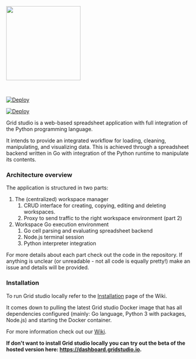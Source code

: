 <img src='http://gridstudio.io/image/logo-grid.svg' width='200px' style='margin-bottom: 30px;'>

[![Deploy](https://www.herokucdn.com/deploy/button.svg)](https://heroku.com/deploy?template=https://github.com/ricklamers/gridstudio/tree/master)

[![Deploy](https://www.herokucdn.com/deploy/button.svg)](https://heroku.com/deploy)

Grid studio is a web-based spreadsheet application with full integration of the Python programming language.

It intends to provide an integrated workflow for loading, cleaning, manipulating, and visualizing data. This is achieved through a spreadsheet backend written in Go with integration of the Python runtime to manipulate its contents.

### Architecture overview
The application is structured in two parts:

1. The (centralized) workspace manager
    1. CRUD interface for creating, copying, editing and deleting workspaces.
    1. Proxy to send traffic to the right workspace environment (part 2)
1. Workspace Go execution environment
    1. Go cell parsing and evaluating spreadsheet backend
    1. Node.js terminal session
    1. Python interpreter integration

For more details about each part check out the code in the repository. If anything is unclear (or unreadable - not all code is equally pretty!) make an issue and details will be provided.

### Installation
To run Grid studio locally refer to the <a href="https://github.com/ricklamers/gridstudio/wiki/Installation">Installation</a> page of the Wiki.

It comes down to pulling the latest Grid studio Docker image that has all dependencies configured (mainly: Go language, Python 3 with packages, Node.js) and starting the Docker container.

For more information check out our <a href="https://github.com/ricklamers/gridstudio/wiki">Wiki</a>.

<b>If don't want to install Grid studio locally you can try out the beta of the hosted version here: <a href="https://dashboard.gridstudio.io">https://dashboard.gridstudio.io</a>.</b>
